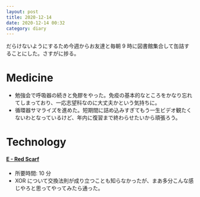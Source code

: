 ```yaml
---
layout: post
title: 2020-12-14
date: 2020-12-14 00:32
category: diary
---
```


だらけないようにするため今週からお友達と毎朝 9 時に図書館集合して缶詰することにした。さすがに捗る。

# Medicine
- 勉強会で呼吸器の続きと免膠をやった。免疫の基本的なところをかなり忘れてしまっており、一応志望科なのに大丈夫かという気持ちに。
- 循環器サマライズを進めた。短期間に詰め込みすぎてもう一生ビデオ観たくないわとなっているけど、年内に復習まで終わらせたいから頑張ろう。

# Technology

#### [E - Red Scarf](https://atcoder.jp/contests/abc171/tasks/abc171_e)
- 所要時間: 10 分
- XOR について交換法則が成り立つことも知らなかったが、まあ多分こんな感じやろと思ってやってみたら通った。